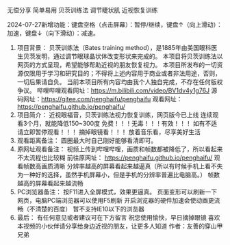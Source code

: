无偿分享 简单易用 贝茨训练法 调节睫状肌 近视恢复训练
			
2024-07-27新增功能：键盘空格（点击屏幕）：暂停/继续，键盘↑（向上滑动）：加速，键盘↓（向下滑动）：减速。

1. 项目背景： 贝茨训练法（Bates training method），是1885年由美国眼科医生贝茨发明，通过调节眼球晶状体改变形状来完成的。
	本项目将贝茨训练法以网页的方式呈现，希望能够帮助近视的朋友恢复视力。 
	本项目所发布的一切资源仅限用于学习和研究目的；不得将上述内容用于商业或者非法用途，否则，一切后果请自负。
	当前本项目所有内容均由我个人独自完成，不存在任何版权争议。
	哔哩哔哩观看网址：https://m.bilibili.com/video/BV1dv4y1g76J
	源码网址：https://gitee.com/penghaifu/penghaifu
	观看网址：https://penghaifu.github.io/penghaifu/
2. 项目简介：
	近视眼福音，贝茨训练法视力恢复训练，网页版今已上线
	连续观看3个月，就能降低150~300度
	免费！！！无毒！！！有效！！！
	如有不适请立即暂停观看！！！
	摘掉眼镜看！！！
	放着音乐看，尽享美好生活
3. 观看距离备注：
	圆圈最大时自己刚好能够看清即可。
4. 原网址观看备注：
	视频上传到哔哩哔哩，画质和帧数都被降低了，所以看起来不太流程也比较糊
	前往原网址： https://penghaifu.github.io/penghaifu/ 观看帧数高画质清晰
	分辨率越高的屏幕看起来越逼真（所以有时候手机上看不失为一种好的选择，虽然手机屏幕小，但是手机的分辨率普遍比电脑高。）
	帧数越高的屏幕看起来越流畅
5. PC浏览器备注：
	按F11进入全屏模式，效果更逼真。
	页面变形可以刷新一下网页，电脑PC端浏览器可以使用F5刷新
	开启浏览器的硬件加速会使动画更流畅（不清楚的百度）
	暂不支持IE10以下的浏览器
6. 最后：
	有任何意见或者建议可在下方留言
	祝您使用愉快，早日摘掉眼镜
	喜欢本视频的小伙伴请分享给身边近视的朋友，让更多人知道
	作者：友善的穿山甲兄弟
